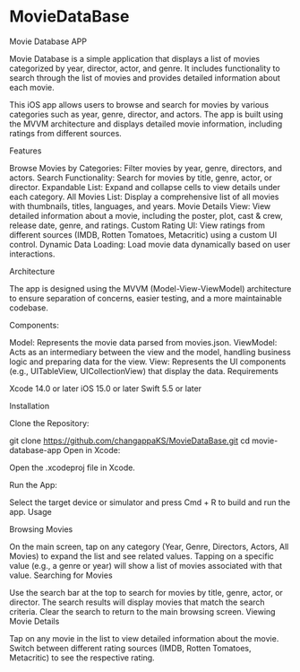 # MovieDataBase
Movie Database APP

Movie Database is a simple application that displays a list of movies categorized by year, director, actor, and genre. It includes functionality to search through the list of movies and provides detailed information about each movie.

This iOS app allows users to browse and search for movies by various categories such as year, genre, director, and actors. The app is built using the MVVM architecture and displays detailed movie information, including ratings from different sources.

Features

Browse Movies by Categories: Filter movies by year, genre, directors, and actors.
Search Functionality: Search for movies by title, genre, actor, or director.
Expandable List: Expand and collapse cells to view details under each category.
All Movies List: Display a comprehensive list of all movies with thumbnails, titles, languages, and years.
Movie Details View: View detailed information about a movie, including the poster, plot, cast & crew, release date, genre, and ratings.
Custom Rating UI: View ratings from different sources (IMDB, Rotten Tomatoes, Metacritic) using a custom UI control.
Dynamic Data Loading: Load movie data dynamically based on user interactions.

Architecture

The app is designed using the MVVM (Model-View-ViewModel) architecture to ensure separation of concerns, easier testing, and a more maintainable codebase.

Components:

Model: Represents the movie data parsed from movies.json.
ViewModel: Acts as an intermediary between the view and the model, handling business logic and preparing data for the view.
View: Represents the UI components (e.g., UITableView, UICollectionView) that display the data.
Requirements

Xcode 14.0 or later
iOS 15.0 or later
Swift 5.5 or later

Installation

Clone the Repository:

git clone https://github.com/changappaKS/MovieDataBase.git
cd movie-database-app
Open in Xcode:

Open the .xcodeproj file in Xcode.

Run the App:

Select the target device or simulator and press Cmd + R to build and run the app.
Usage

Browsing Movies

On the main screen, tap on any category (Year, Genre, Directors, Actors, All Movies) to expand the list and see related values.
Tapping on a specific value (e.g., a genre or year) will show a list of movies associated with that value.
Searching for Movies

Use the search bar at the top to search for movies by title, genre, actor, or director.
The search results will display movies that match the search criteria.
Clear the search to return to the main browsing screen.
Viewing Movie Details

Tap on any movie in the list to view detailed information about the movie.
Switch between different rating sources (IMDB, Rotten Tomatoes, Metacritic) to see the respective rating.
